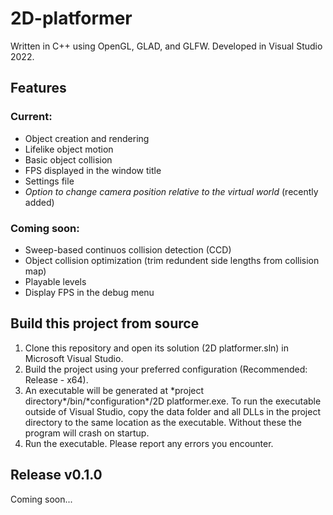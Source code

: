 # 2D-platformer
Written in C++ using OpenGL, GLAD, and GLFW. Developed in Visual Studio 2022.
## Features
### Current:
 - Object creation and rendering
 - Lifelike object motion
 - Basic object collision
 - FPS displayed in the window title
 - Settings file
 - *Option to change camera position relative to the virtual world* (recently added)
### Coming soon:
 - Sweep-based continuos collision detection (CCD)
 - Object collision optimization (trim redundent side lengths from collision map)
 - Playable levels
 - Display FPS in the debug menu
## Build this project from source
1. Clone this repository and open its solution (2D platformer.sln) in Microsoft Visual Studio.
2. Build the project using your preferred configuration (Recommended: Release \- x64).
3. An executable will be generated at \*project directory\*/bin/\*configuration\*/2D platformer.exe. To run the executable outside of Visual Studio, copy the data folder and all DLLs in the project directory to the same location as the executable. Without these the program will crash on startup.
4. Run the executable. Please report any errors you encounter.
## Release v0.1.0
Coming soon...

